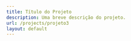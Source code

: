 ```yaml
---
title: Título do Projeto
description: Uma breve descrição do projeto.
url: /projects/projeto3
layout: default
---
```


